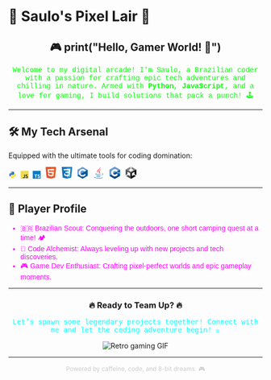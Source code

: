 # 👾 Saulo's Pixel Lair 👾

<div align="center">
  <h2>🎮 print("Hello, Gamer World! 🚀")</h2>
  <p style="font-family: 'Courier New', monospace; color: #00ff00;">
    Welcome to my digital arcade! I'm Saulo, a Brazilian coder with a passion for crafting epic tech adventures and chilling in nature. Armed with <b>Python</b>, <b>JavaScript</b>, and a love for gaming, I build solutions that pack a punch! 🕹️
  </p>
</div>

---

## 🛠️ My Tech Arsenal
<div align="left">
  <p>Equipped with the ultimate tools for coding domination:</p>
  <img height="16px" src="https://raw.githubusercontent.com/devicons/devicon/master/icons/python/python-original.svg" alt="Python" title="Python - Script Master"> 
  <img height="16px" src="https://raw.githubusercontent.com/devicons/devicon/master/icons/javascript/javascript-original.svg" alt="JavaScript" title="JavaScript - Dynamic Wizard"> 
  <img height="16px" src="https://raw.githubusercontent.com/devicons/devicon/master/icons/typescript/typescript-original.svg" alt="TypeScript" title="TypeScript - Code Enforcer"> 
  <img height="24px" src="https://raw.githubusercontent.com/devicons/devicon/master/icons/html5/html5-original.svg" alt="HTML5" title="HTML5 - Web Architect"> 
  <img height="24px" src="https://raw.githubusercontent.com/devicons/devicon/master/icons/css3/css3-original.svg" alt="CSS3" title="CSS3 - Style Overlord"> 
  <img height="24px" src="https://raw.githubusercontent.com/devicons/devicon/master/icons/c/c-original.svg" alt="C" title="C - Core Crusader"> 
  <img height="24px" src="https://raw.githubusercontent.com/devicons/devicon/master/icons/java/java-original.svg" alt="Java" title="Java - Platform Paladin"> 
  <img height="24px" src="https://raw.githubusercontent.com/devicons/devicon/master/icons/cplusplus/cplusplus-original.svg" alt="C++" title="C++ - Performance Powerhouse"> 
  <img height="24px" src="https://raw.githubusercontent.com/devicons/devicon/master/icons/unity/unity-original.svg" alt="Unity" title="Unity - Game Forge">
</div>

---

## 🎯 Player Profile
<div align="left">
  <ul style="font-family: 'Verdana', sans-serif; color: #ff00ff;">
    <li>🇧🇷 Brazilian Scout: Conquering the outdoors, one short camping quest at a time! 🏕️</li>
    <li>💾 Code Alchemist: Always leveling up with new projects and tech discoveries.</li>
    <li>🎮 Game Dev Enthusiast: Crafting pixel-perfect worlds and epic gameplay moments.</li>
  </ul>
</div>

---

<div align="center">
  <h3>🔥 Ready to Team Up? 🔥</h3>
  <p style="font-family: 'Courier New', monospace; color: #00ffff;">
    Let’s spawn some legendary projects together! Connect with me and let the coding adventure begin! 🚀
  </p>
  <img src="https://media.giphy.com/media/LMcL1h9yUut0l7xWVE/giphy.gif" alt="Retro gaming GIF" width="200px">
</div>

---

<div align="center">
  <p style="font-size: 12px; color: #cccccc;">Powered by caffeine, code, and 8-bit dreams. 🎮</p>
</div>

